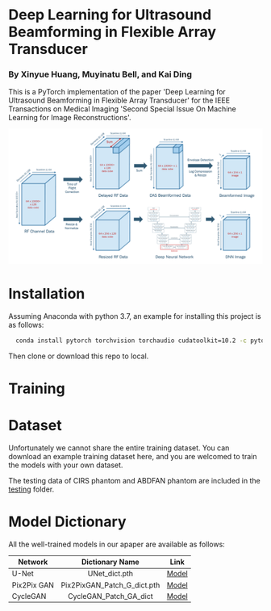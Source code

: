 # Deep Learning for Ultrasound Beamforming in Flexible Array Transducer

### By Xinyue Huang, Muyinatu Bell, and Kai Ding

This is a PyTorch implementation of the paper 'Deep Learning for Ultrasound Beamforming in Flexible Array Transducer' for the IEEE Transactions on Medical Imaging 'Second Special Issue On Machine Learning for Image Reconstructions'.

![alt text](https://github.com/PickleJerry/Flexible_Array_DNN/blob/main/figure/pipeline.png)

# Installation

Assuming Anaconda with python 3.7, an example for installing this project is as follows:
``` Bash
  conda install pytorch torchvision torchaudio cudatoolkit=10.2 -c pytorch
```
Then clone or download this repo to local.

# Training

# Dataset

Unfortunately we cannot share the entire training dataset. You can download an example training dataset here, and you are welcomed to train the models with your own dataset.

The testing data of CIRS phantom and ABDFAN phantom are included in the [testing](https://github.com/PickleJerry/Flexible_Array_DNN/tree/main/testing) folder.

# Model Dictionary

All the well-trained models in our apaper are available as follows:

 Network      | Dictionary Name     | Link     
 -------- | :-----------:  | :-----------: 
 U-Net     | UNet_dict.pth     | [Model]()  
 Pix2Pix GAN     | Pix2PixGAN_Patch_G_dict.pth     | [Model]()   
 CycleGAN     | CycleGAN_Patch_GA_dict     | [Model](https://drive.google.com/file/d/1cwFMPQitdPT2EnTxUZROVxufx-INyVDO/view?usp=sharing)   
